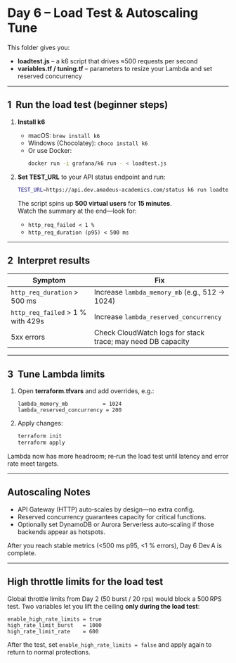 # Day 6 – Load Test & Autoscaling Tune

This folder gives you:

* **loadtest.js** – a k6 script that drives ≈500 requests per second
* **variables.tf / tuning.tf** – parameters to resize your Lambda and set reserved concurrency

---

## 1  Run the load test (beginner steps)

1. **Install k6**  
   - macOS: `brew install k6`  
   - Windows (Chocolatey): `choco install k6`  
   - Or use Docker:  
     ```bash
     docker run -i grafana/k6 run - < loadtest.js
     ```

2. **Set TEST_URL** to your API status endpoint and run:  
   ```bash
   TEST_URL=https://api.dev.amadeus-academics.com/status k6 run loadtest.js
   ```

   The script spins up **500 virtual users** for **15 minutes**.  
   Watch the summary at the end—look for:

   * `http_req_failed < 1 %`
   * `http_req_duration (p95) < 500 ms`

---

## 2  Interpret results

| Symptom | Fix |
|---------|-----|
| `http_req_duration` > 500 ms | Increase `lambda_memory_mb` (e.g., 512 → 1024) |
| `http_req_failed` > 1 % with 429s | Increase `lambda_reserved_concurrency` |
| 5xx errors | Check CloudWatch logs for stack trace; may need DB capacity |

---

## 3  Tune Lambda limits

1. Open **terraform.tfvars** and add overrides, e.g.:

   ```hcl
   lambda_memory_mb           = 1024
   lambda_reserved_concurrency = 200
   ```

2. Apply changes:

   ```bash
   terraform init
   terraform apply
   ```

Lambda now has more headroom; re‑run the load test until latency and error rate meet targets.

---

## Autoscaling Notes

* API Gateway (HTTP) auto‑scales by design—no extra config.
* Reserved concurrency guarantees capacity for critical functions.
* Optionally set DynamoDB or Aurora Serverless auto‑scaling if those backends appear as hotspots.

After you reach stable metrics (<500 ms p95, <1 % errors), Day 6 Dev A is complete.


---

## High throttle limits for the load test

Global throttle limits from Day 2 (50 burst / 20 rps) would block a 500 RPS test.
Two variables let you lift the ceiling **only during the load test**:

```hcl
enable_high_rate_limits = true
high_rate_limit_burst   = 1000
high_rate_limit_rate    = 600
```

After the test, set `enable_high_rate_limits = false` and apply again
to return to normal protections.
